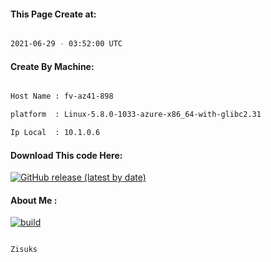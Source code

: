 
   
#### This Page Create at:

```bash

2021-06-29 - 03:52:00 UTC

```

#### Create By Machine:

```bash

Host Name : fv-az41-898

platform  : Linux-5.8.0-1033-azure-x86_64-with-glibc2.31

Ip Local  : 10.1.0.6

```

#### Download This code Here:

[![GitHub release (latest by date)](https://img.shields.io/github/v/release/Zisuks/Jar-Build2?style=for-the-badge&label=Download)](https://github.com/Zisuks/Jar-Build2/releases) 

</p> 

#### About Me :

[![build](https://github.com/Zisuks/Jar-Build2/actions/workflows/build.yml/badge.svg)](https://github.com/Zisuks/Jar-Build2/actions/workflows/build.yml)

```bash

Zisuks

```

